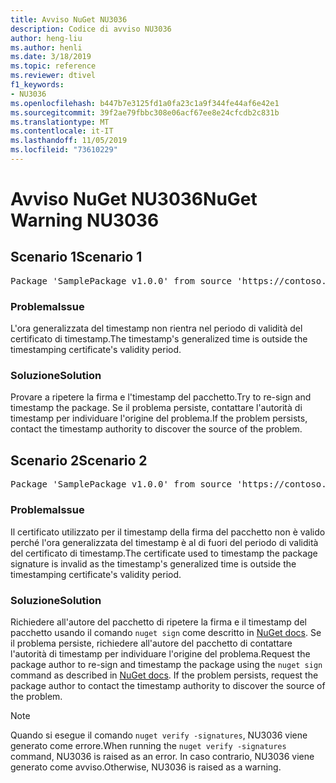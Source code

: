 ```yaml
---
title: Avviso NuGet NU3036
description: Codice di avviso NU3036
author: heng-liu
ms.author: henli
ms.date: 3/18/2019
ms.topic: reference
ms.reviewer: dtivel
f1_keywords:
- NU3036
ms.openlocfilehash: b447b7e3125fd1a0fa23c1a9f344fe44af6e42e1
ms.sourcegitcommit: 39f2ae79fbbc308e06acf67ee8e24cfcdb2c831b
ms.translationtype: MT
ms.contentlocale: it-IT
ms.lasthandoff: 11/05/2019
ms.locfileid: "73610229"
---
```

# <a name="nuget-warning-nu3036"></a><span data-ttu-id="82137-103">Avviso NuGet NU3036</span><span class="sxs-lookup"><span data-stu-id="82137-103">NuGet Warning NU3036</span></span>

## <a name="scenario-1"></a><span data-ttu-id="82137-104">Scenario 1</span><span class="sxs-lookup"><span data-stu-id="82137-104">Scenario 1</span></span>

<pre>Package 'SamplePackage v1.0.0' from source 'https://contoso.com/index.json': The timestamp's generalized time is outside the timestamping certificate's validity period.</pre>

### <a name="issue"></a><span data-ttu-id="82137-105">Problema</span><span class="sxs-lookup"><span data-stu-id="82137-105">Issue</span></span>

<span data-ttu-id="82137-106">L'ora generalizzata del timestamp non rientra nel periodo di validità del certificato di timestamp.</span><span class="sxs-lookup"><span data-stu-id="82137-106">The timestamp's generalized time is outside the timestamping certificate's validity period.</span></span>


### <a name="solution"></a><span data-ttu-id="82137-107">Soluzione</span><span class="sxs-lookup"><span data-stu-id="82137-107">Solution</span></span>

<span data-ttu-id="82137-108">Provare a ripetere la firma e l'timestamp del pacchetto.</span><span class="sxs-lookup"><span data-stu-id="82137-108">Try to re-sign and timestamp the package.</span></span> <span data-ttu-id="82137-109">Se il problema persiste, contattare l'autorità di timestamp per individuare l'origine del problema.</span><span class="sxs-lookup"><span data-stu-id="82137-109">If the problem persists, contact the timestamp authority to discover the source of the problem.</span></span>



## <a name="scenario-2"></a><span data-ttu-id="82137-110">Scenario 2</span><span class="sxs-lookup"><span data-stu-id="82137-110">Scenario 2</span></span>

<pre>Package 'SamplePackage v1.0.0' from source 'https://contoso.com/index.json': The primary signature's timestamp's generalized time is outside the timestamping certificate's validity period.</pre>

### <a name="issue"></a><span data-ttu-id="82137-111">Problema</span><span class="sxs-lookup"><span data-stu-id="82137-111">Issue</span></span>

<span data-ttu-id="82137-112">Il certificato utilizzato per il timestamp della firma del pacchetto non è valido perché l'ora generalizzata del timestamp è al di fuori del periodo di validità del certificato di timestamp.</span><span class="sxs-lookup"><span data-stu-id="82137-112">The certificate used to timestamp the package signature is invalid as the timestamp's generalized time is outside the timestamping certificate's validity period.</span></span>


### <a name="solution"></a><span data-ttu-id="82137-113">Soluzione</span><span class="sxs-lookup"><span data-stu-id="82137-113">Solution</span></span>

<span data-ttu-id="82137-114">Richiedere all'autore del pacchetto di ripetere la firma e il timestamp del pacchetto usando il comando `nuget sign` come descritto in [NuGet docs](https://docs.microsoft.com/nuget/create-packages/sign-a-package). Se il problema persiste, richiedere all'autore del pacchetto di contattare l'autorità di timestamp per individuare l'origine del problema.</span><span class="sxs-lookup"><span data-stu-id="82137-114">Request the package author to re-sign and timestamp the package using the `nuget sign` command as described in [NuGet docs](https://docs.microsoft.com/nuget/create-packages/sign-a-package). If the problem persists, request the package author to contact the timestamp authority to discover the source of the problem.</span></span>


> [!Note]
> <span data-ttu-id="82137-115">Quando si esegue il comando `nuget verify -signatures`, NU3036 viene generato come errore.</span><span class="sxs-lookup"><span data-stu-id="82137-115">When running the `nuget verify -signatures` command, NU3036 is raised as an error.</span></span> <span data-ttu-id="82137-116">In caso contrario, NU3036 viene generato come avviso.</span><span class="sxs-lookup"><span data-stu-id="82137-116">Otherwise, NU3036 is raised as a warning.</span></span>